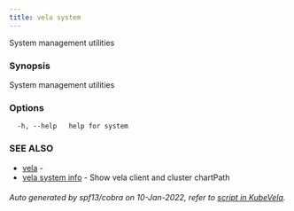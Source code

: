 ```yaml
---
title: vela system
---
```


System management utilities

### Synopsis

System management utilities

### Options

```
  -h, --help   help for system
```

### SEE ALSO

* [vela](vela)	 - 
* [vela system info](vela_system_info)	 - Show vela client and cluster chartPath

###### Auto generated by spf13/cobra on 10-Jan-2022, refer to [script in KubeVela](https://github.com/oam-dev/kubevela/tree/master/hack/docgen).
